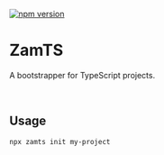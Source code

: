 [![npm version](https://img.shields.io/npm/v/zamts.svg)](https://www.npmjs.com/package/zamts)

# ZamTS

A bootstrapper for TypeScript projects.

<br>

## Usage

```
npx zamts init my-project
```
